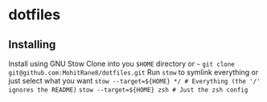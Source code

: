 # dotfiles

## Installing
Install using GNU Stow
Clone into you `$HOME` directory or `~`
`git clone git@github.com:MohitRane8/dotfiles.git`
Run `stow` to symlink everything or just select what you want
`stow --target=${HOME} */ # Everything (the '/' ignores the README)`
`stow --target=${HOME} zsh # Just the zsh config`

